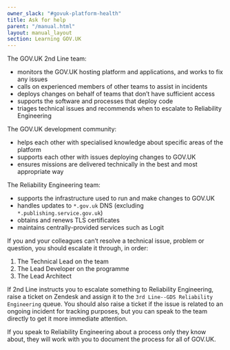 ```yaml
---
owner_slack: "#govuk-platform-health"
title: Ask for help
parent: "/manual.html"
layout: manual_layout
section: Learning GOV.UK
---
```


The GOV.UK 2nd Line team:

- monitors the GOV.UK hosting platform and applications, and works to fix any
  issues
- calls on experienced members of other teams to assist in incidents
- deploys changes on behalf of teams that don’t have sufficient access
- supports the software and processes that deploy code
- triages technical issues and recommends when to escalate to Reliability
  Engineering

The GOV.UK development community:

- helps each other with specialised knowledge about specific areas of the
  platform
- supports each other with issues deploying changes to GOV.UK
- ensures missions are delivered technically in the best and most appropriate
  way

The Reliability Engineering team:

- supports the infrastructure used to run and make changes to GOV.UK
- handles updates to `*.gov.uk` DNS (excluding `*.publishing.service.gov.uk`)
- obtains and renews TLS certificates
- maintains centrally-provided services such as Logit

If you and your colleagues can’t resolve a technical issue, problem or
question, you should escalate it through, in order:

1. The Technical Lead on the team
2. The Lead Developer on the programme
3. The Lead Architect

If 2nd Line instructs you to escalate something to Reliability Engineering,
raise a ticket on Zendesk and assign it to the `3rd Line--GDS Reliability
Engineering` queue. You should also raise a ticket if the issue is related to
an ongoing incident for tracking purposes, but you can speak to the team
directly to get it more immediate attention.

If you speak to Reliability Engineering about a process only they know about,
they will work with you to document the process for all of GOV.UK.
